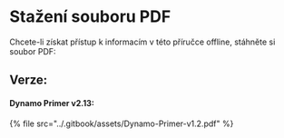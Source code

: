 # Stažení souboru PDF

Chcete-li získat přístup k informacím v této příručce offline, stáhněte si soubor PDF:&#x20;

## Verze:

#### Dynamo Primer v2.13:

{% file src="../.gitbook/assets/Dynamo-Primer-v1.2.pdf" %}
